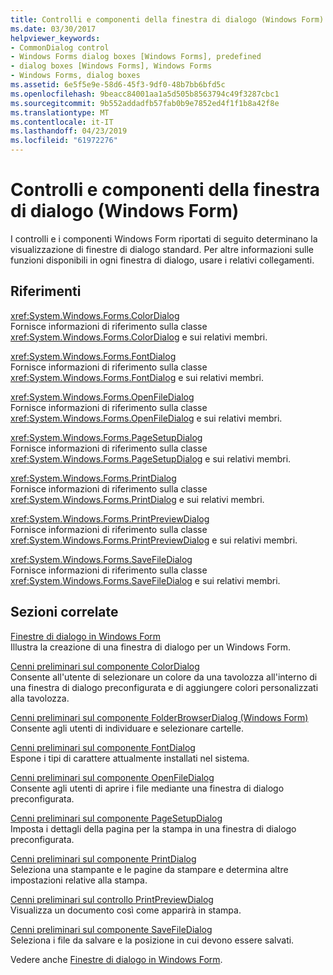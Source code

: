 ```yaml
---
title: Controlli e componenti della finestra di dialogo (Windows Form)
ms.date: 03/30/2017
helpviewer_keywords:
- CommonDialog control
- Windows Forms dialog boxes [Windows Forms], predefined
- dialog boxes [Windows Forms], Windows Forms
- Windows Forms, dialog boxes
ms.assetid: 6e5f5e9e-58d6-45f3-9df0-48b7bb6bfd5c
ms.openlocfilehash: 9beacc84001aa1a5d505b8563794c49f3287cbc1
ms.sourcegitcommit: 9b552addadfb57fab0b9e7852ed4f1f1b8a42f8e
ms.translationtype: MT
ms.contentlocale: it-IT
ms.lasthandoff: 04/23/2019
ms.locfileid: "61972276"
---
```

# <a name="dialog-box-controls-and-components-windows-forms"></a>Controlli e componenti della finestra di dialogo (Windows Form)
I controlli e i componenti Windows Form riportati di seguito determinano la visualizzazione di finestre di dialogo standard. Per altre informazioni sulle funzioni disponibili in ogni finestra di dialogo, usare i relativi collegamenti.  
  
## <a name="reference"></a>Riferimenti  
 <xref:System.Windows.Forms.ColorDialog>  
 Fornisce informazioni di riferimento sulla classe <xref:System.Windows.Forms.ColorDialog> e sui relativi membri.  
  
 <xref:System.Windows.Forms.FontDialog>  
 Fornisce informazioni di riferimento sulla classe <xref:System.Windows.Forms.FontDialog> e sui relativi membri.  
  
 <xref:System.Windows.Forms.OpenFileDialog>  
 Fornisce informazioni di riferimento sulla classe <xref:System.Windows.Forms.OpenFileDialog> e sui relativi membri.  
  
 <xref:System.Windows.Forms.PageSetupDialog>  
 Fornisce informazioni di riferimento sulla classe <xref:System.Windows.Forms.PageSetupDialog> e sui relativi membri.  
  
 <xref:System.Windows.Forms.PrintDialog>  
 Fornisce informazioni di riferimento sulla classe <xref:System.Windows.Forms.PrintDialog> e sui relativi membri.  
  
 <xref:System.Windows.Forms.PrintPreviewDialog>  
 Fornisce informazioni di riferimento sulla classe <xref:System.Windows.Forms.PrintPreviewDialog> e sui relativi membri.  
  
 <xref:System.Windows.Forms.SaveFileDialog>  
 Fornisce informazioni di riferimento sulla classe <xref:System.Windows.Forms.SaveFileDialog> e sui relativi membri.  
  
## <a name="related-sections"></a>Sezioni correlate  
 [Finestre di dialogo in Windows Form](../dialog-boxes-in-windows-forms.md)  
 Illustra la creazione di una finestra di dialogo per un Windows Form.  
  
 [Cenni preliminari sul componente ColorDialog](colordialog-component-overview-windows-forms.md)  
 Consente all'utente di selezionare un colore da una tavolozza all'interno di una finestra di dialogo preconfigurata e di aggiungere colori personalizzati alla tavolozza.  
  
 [Cenni preliminari sul componente FolderBrowserDialog (Windows Form)](folderbrowserdialog-component-overview-windows-forms.md)  
 Consente agli utenti di individuare e selezionare cartelle.  
  
 [Cenni preliminari sul componente FontDialog](fontdialog-component-overview-windows-forms.md)  
 Espone i tipi di carattere attualmente installati nel sistema.  
  
 [Cenni preliminari sul componente OpenFileDialog](openfiledialog-component-overview-windows-forms.md)  
 Consente agli utenti di aprire i file mediante una finestra di dialogo preconfigurata.  
  
 [Cenni preliminari sul componente PageSetupDialog](pagesetupdialog-component-overview-windows-forms.md)  
 Imposta i dettagli della pagina per la stampa in una finestra di dialogo preconfigurata.  
  
 [Cenni preliminari sul componente PrintDialog](printdialog-component-overview-windows-forms.md)  
 Seleziona una stampante e le pagine da stampare e determina altre impostazioni relative alla stampa.  
  
 [Cenni preliminari sul controllo PrintPreviewDialog](printpreviewdialog-control-overview-windows-forms.md)  
 Visualizza un documento così come apparirà in stampa.  
  
 [Cenni preliminari sul componente SaveFileDialog](savefiledialog-component-overview-windows-forms.md)  
 Seleziona i file da salvare e la posizione in cui devono essere salvati.  
  
 Vedere anche [Finestre di dialogo in Windows Form](../dialog-boxes-in-windows-forms.md).

